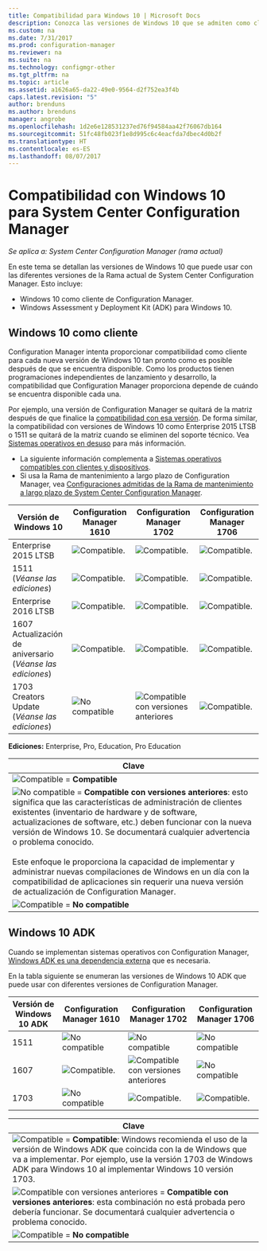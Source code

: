 ```yaml
---
title: Compatibilidad para Windows 10 | Microsoft Docs
description: Conozca las versiones de Windows 10 que se admiten como clientes o para OSD con System Center Configuration Manager.
ms.custom: na
ms.date: 7/31/2017
ms.prod: configuration-manager
ms.reviewer: na
ms.suite: na
ms.technology: configmgr-other
ms.tgt_pltfrm: na
ms.topic: article
ms.assetid: a1626a65-da22-49e0-9564-d2f752ea3f4b
caps.latest.revision: "5"
author: brenduns
ms.author: brenduns
manager: angrobe
ms.openlocfilehash: 1d2e6e128531237ed76f94584aa42f76067db164
ms.sourcegitcommit: 51fc48fb023f1e8d995c6c4eacfda7dbec4d0b2f
ms.translationtype: HT
ms.contentlocale: es-ES
ms.lasthandoff: 08/07/2017
---
```

# <a name="support-for-windows-10-for-system-center-configuration-manager"></a>Compatibilidad con Windows 10 para System Center Configuration Manager  

*Se aplica a: System Center Configuration Manager (rama actual)*


 En este tema se detallan las versiones de Windows 10 que puede usar con las diferentes versiones de la Rama actual de System Center Configuration Manager. Esto incluye:
 -  Windows 10 como cliente de Configuration Manager.
 -  Windows Assessment y Deployment Kit (ADK) para Windows 10.

## <a name="windows-10-as-a-client"></a>Windows 10 como cliente
Configuration Manager intenta proporcionar compatibilidad como cliente para cada nueva versión de Windows 10 tan pronto como es posible después de que se encuentra disponible. Como los productos tienen programaciones independientes de lanzamiento y desarrollo, la compatibilidad que Configuration Manager proporciona depende de cuándo se encuentra disponible cada una.

Por ejemplo, una versión de Configuration Manager se quitará de la matriz después de que finalice la [compatibilidad con esa versión](/sccm/core/servers/manage/current-branch-versions-supported). De forma similar, la compatibilidad con versiones de Windows 10 como Enterprise 2015 LTSB o 1511 se quitará de la matriz cuando se eliminen del soporte técnico. Vea [Sistemas operativos en desuso](/sccm/core/plan-design/changes/removed-and-deprecated-features#deprecated-operating-systems) para más información.

-   La siguiente información complementa a [Sistemas operativos compatibles con clientes y dispositivos](/sccm/core/plan-design/configs/supported-operating-systems-for-clients-and-devices).
-   Si usa la Rama de mantenimiento a largo plazo de Configuration Manager, vea [Configuraciones admitidas de la Rama de mantenimiento a largo plazo de System Center Configuration Manager](/sccm/core/understand/supported-configurations-for-ltsb).

|Versión de Windows 10                    |Configuration Manager 1610          |    Configuration Manager 1702          |    Configuration Manager 1706 |
|---------------------|-----|-----|-----|
|Enterprise 2015 LTSB                   |![Compatible.](media/green_check.png) |![Compatible.](media/green_check.png) |![Compatible.](media/green_check.png) |
|1511  <br />(*Véanse las ediciones*)           |![Compatible.](media/green_check.png) |![Compatible.](media/green_check.png) |![Compatible.](media/green_check.png) |
|Enterprise 2016 LTSB                   |![Compatible.](media/green_check.png) |![Compatible.](media/green_check.png) |![Compatible.](media/green_check.png) |
|1607   <br />Actualización de aniversario<br />(*Véanse las ediciones*)   |![Compatible.](media/green_check.png) |![Compatible.](media/green_check.png)            |![Compatible.](media/green_check.png) |
|1703   <br />Creators Update<br />(*Véanse las ediciones*)      |![No compatible](media/Red_X.png)   |![Compatible con versiones anteriores](media/blue_compat.png) |![Compatible.](media/green_check.png) |


**Ediciones:** Enterprise, Pro, Education, Pro Education   

|Clave|
|--|
|![Compatible](media/green_check.png) = **Compatible**  |
|![No compatible](media/blue_compat.png)  = **Compatible con versiones anteriores**: esto significa que las características de administración de clientes existentes (inventario de hardware y de software, actualizaciones de software, etc.) deben funcionar con la nueva versión de Windows 10. Se documentará cualquier advertencia o problema conocido. <br><br>Este enfoque le proporciona la capacidad de implementar y administrar nuevas compilaciones de Windows en un día con la compatibilidad de aplicaciones sin requerir una nueva versión de actualización de Configuration Manager. |
|![Compatible](media/Red_X.png) = **No compatible**|


## <a name="windows-10-adk"></a>Windows 10 ADK
Cuando se implementan sistemas operativos con Configuration Manager, [Windows ADK es una dependencia externa](/sccm/osd/plan-design/infrastructure-requirements-for-operating-system-deployment) que es necesaria.

En la tabla siguiente se enumeran las versiones de Windows 10 ADK que puede usar con diferentes versiones de Configuration Manager.

|Versión de Windows 10 ADK  |Configuration Manager 1610 |Configuration Manager 1702   |Configuration Manager 1706 |
|--------------------|-----|-----|-----|
|1511  |![No compatible](media/Red_X.png)             |![No compatible](media/Red_X.png)              |![No compatible](media/Red_X.png)|
|1607  |![Compatible.](media/green_check.png)           |![Compatible con versiones anteriores](media/blue_compat.png) |![No compatible](media/Red_X.png)|
|1703  |![No compatible](media/Red_X.png)             |![Compatible.](media/green_check.png)            |![Compatible.](media/green_check.png) |  

|Clave|
|--|
|![Compatible](media/green_check.png) = **Compatible**: Windows recomienda el uso de la versión de Windows ADK que coincida con la de Windows que va a implementar. Por ejemplo, use la versión 1703 de Windows ADK para Windows 10 al implementar Windows 10 versión 1703.  |
|![Compatible con versiones anteriores](media/blue_compat.png)  = **Compatible con versiones anteriores**: esta combinación no está probada pero debería funcionar. Se documentará cualquier advertencia o problema conocido. |
|![Compatible](media/Red_X.png) = **No compatible**|
